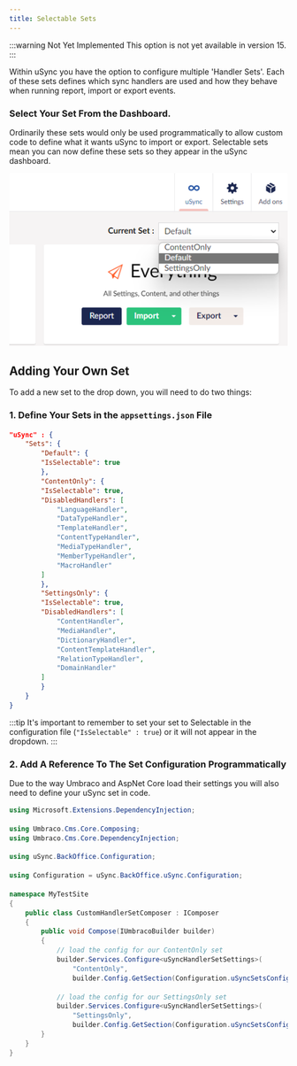 ```yaml
---
title: Selectable Sets
---
```

:::warning Not Yet Implemented
This option is not yet available in version 15.
:::

Within uSync you have the option to configure multiple 'Handler Sets'. Each of these sets defines which sync handlers are used and how they behave when running report, import or export events. 

### Select Your Set From the Dashboard.
Ordinarily these sets would only be used programmatically to allow custom code to define what it wants uSync to import or export. Selectable sets mean you can now define these sets so they appear in the uSync dashboard.

![Selectable sets](setdropdown.png)


## Adding Your Own Set
To add a new set to the drop down, you will need to do two things:

### 1. Define Your Sets in the `appsettings.json` File 

```json title="appsettings.json"
"uSync" : {
    "Sets": {
        "Default": {
        "IsSelectable": true
        },
        "ContentOnly": {
        "IsSelectable": true,
        "DisabledHandlers": [
            "LanguageHandler",
            "DataTypeHandler",
            "TemplateHandler",
            "ContentTypeHandler",
            "MediaTypeHandler",
            "MemberTypeHandler",
            "MacroHandler"
        ]
        },
        "SettingsOnly": {
        "IsSelectable": true,
        "DisabledHandlers": [
            "ContentHandler",
            "MediaHandler",
            "DictionaryHandler",
            "ContentTemplateHandler",
            "RelationTypeHandler",
            "DomainHandler"
        ]
        }
    }
}
```

:::tip 
It's important to remember to set your set to Selectable in the configuration file (`"IsSelectable" : true`) or it will not appear in the dropdown.
:::

### 2. Add A Reference To The Set Configuration Programmatically

Due to the way Umbraco and AspNet Core load their settings you will also need to define your uSync set in code.

```cs
using Microsoft.Extensions.DependencyInjection;

using Umbraco.Cms.Core.Composing;
using Umbraco.Cms.Core.DependencyInjection;

using uSync.BackOffice.Configuration;

using Configuration = uSync.BackOffice.uSync.Configuration;

namespace MyTestSite
{
    public class CustomHandlerSetComposer : IComposer
    {
        public void Compose(IUmbracoBuilder builder)
        {
            // load the config for our ContentOnly set
            builder.Services.Configure<uSyncHandlerSetSettings>(
                "ContentOnly",
                builder.Config.GetSection(Configuration.uSyncSetsConfigPrefix + "ContentOnly"));

            // load the config for our SettingsOnly set
            builder.Services.Configure<uSyncHandlerSetSettings>(
                "SettingsOnly",
                builder.Config.GetSection(Configuration.uSyncSetsConfigPrefix + "SettingsOnly"));
        }
    }
}
```
